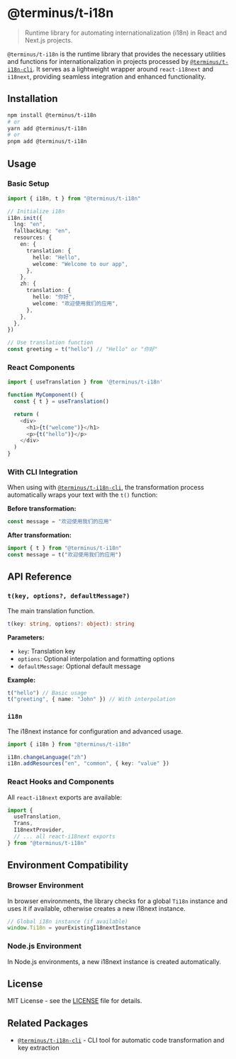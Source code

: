 # @terminus/t-i18n

> Runtime library for automating internationalization (i18n) in React and Next.js projects.

`@terminus/t-i18n` is the runtime library that provides the necessary utilities and functions for internationalization in projects processed by [`@terminus/t-i18n-cli`](../cli/README.md). It serves as a lightweight wrapper around `react-i18next` and `i18next`, providing seamless integration and enhanced functionality.

## Installation

```bash
npm install @terminus/t-i18n
# or
yarn add @terminus/t-i18n
# or
pnpm add @terminus/t-i18n
```

## Usage

### Basic Setup

```typescript
import { i18n, t } from "@terminus/t-i18n"

// Initialize i18n
i18n.init({
  lng: "en",
  fallbackLng: "en",
  resources: {
    en: {
      translation: {
        hello: "Hello",
        welcome: "Welcome to our app",
      },
    },
    zh: {
      translation: {
        hello: "你好",
        welcome: "欢迎使用我们的应用",
      },
    },
  },
})

// Use translation function
const greeting = t("hello") // "Hello" or "你好"
```

### React Components

```typescript
import { useTranslation } from '@terminus/t-i18n'

function MyComponent() {
  const { t } = useTranslation()

  return (
    <div>
      <h1>{t("welcome")}</h1>
      <p>{t("hello")}</p>
    </div>
  )
}
```

### With CLI Integration

When using with [`@terminus/t-i18n-cli`](../cli/README.md), the transformation process automatically wraps your text with the `t()` function:

**Before transformation:**

```typescript
const message = "欢迎使用我们的应用"
```

**After transformation:**

```typescript
import { t } from "@terminus/t-i18n"
const message = t("欢迎使用我们的应用")
```

## API Reference

### `t(key, options?, defaultMessage?)`

The main translation function.

```typescript
t(key: string, options?: object): string
```

**Parameters:**

- `key`: Translation key
- `options`: Optional interpolation and formatting options
- `defaultMessage`: Optional default message

**Example:**

```typescript
t("hello") // Basic usage
t("greeting", { name: "John" }) // With interpolation
```

### `i18n`

The i18next instance for configuration and advanced usage.

```typescript
import { i18n } from "@terminus/t-i18n"

i18n.changeLanguage("zh")
i18n.addResources("en", "common", { key: "value" })
```

### React Hooks and Components

All `react-i18next` exports are available:

```typescript
import {
  useTranslation,
  Trans,
  I18nextProvider,
  // ... all react-i18next exports
} from "@terminus/t-i18n"
```

## Environment Compatibility

### Browser Environment

In browser environments, the library checks for a global `Ti18n` instance and uses it if available, otherwise creates a new i18next instance.

```typescript
// Global i18n instance (if available)
window.Ti18n = yourExistingI18nextInstance
```

### Node.js Environment

In Node.js environments, a new i18next instance is created automatically.

## License

MIT License - see the [LICENSE](../../LICENSE) file for details.

## Related Packages

- [`@terminus/t-i18n-cli`](../cli/README.md) - CLI tool for automatic code transformation and key extraction
